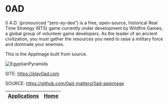 # 0AD

 0 A.D. (pronounced “zero-ey-dee”) is a free, open-source, historical
 Real Time Strategy (RTS) game currently under development by Wildfire
 Games, a global group of volunteer game developers. As the leader of
 an ancient civilization, you must gather the resources you need to 
 raise a military force and dominate your enemies.
 
 This is the AppImage built from source.
 
 ![EgyptianPyramids](https://user-images.githubusercontent.com/88724353/235563498-91c93488-3c44-49e6-a52a-d5c7022647cb.jpg)
 
 SITE: https://play0ad.com

 SOURCE: https://github.com/0ad-matters/0ad-appimage

 | [Applications](https://portable-linux-apps.github.io/apps.html) | [Home](https://portable-linux-apps.github.io)
 | --- | --- |
